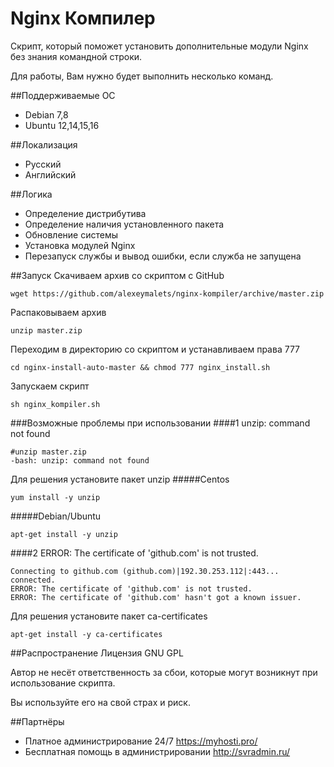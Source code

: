 # Nginx Компилер

Скрипт, который поможет установить дополнительные модули Nginx без знания командной строки.

Для работы, Вам нужно будет выполнить несколько команд.

##Поддерживаемые ОС
* Debian 7,8
* Ubuntu 12,14,15,16

##Локализация
* Русский
* Английский

##Логика
* Определение дистрибутива
* Определение наличия установленного пакета
* Обновление системы
* Установка модулей Nginx
* Перезапуск службы и вывод ошибки, если служба не запущена

##Запуск
Скачиваем архив со скриптом с GitHub
```
wget https://github.com/alexeymalets/nginx-kompiler/archive/master.zip
```
Распаковываем архив
```
unzip master.zip
```
Переходим в директорию со скриптом и устанавливаем права 777
```
cd nginx-install-auto-master && chmod 777 nginx_install.sh
```
Запускаем скрипт
```
sh nginx_kompiler.sh
```
###Возможные проблемы при использовании
####1 unzip: command not found
```
#unzip master.zip
-bash: unzip: command not found
```
Для решения установите пакет unzip
#####Centos
```
yum install -y unzip
```
#####Debian/Ubuntu
```
apt-get install -y unzip
```
####2 ERROR: The certificate of 'github.com' is not trusted.
```
Connecting to github.com (github.com)|192.30.253.112|:443... connected.
ERROR: The certificate of 'github.com' is not trusted.
ERROR: The certificate of 'github.com' hasn't got a known issuer.
```
Для решения установите пакет ca-certificates
```
apt-get install -y ca-certificates
```

##Распространение
Лицензия GNU GPL

Автор не несёт ответственность за сбои, которые могут возникнут при использование скрипта. 

Вы используйте его на свой страх и риск.

##Партнёры
* Платное администрирование 24/7 https://myhosti.pro/
* Бесплатная помощь в администрировании http://svradmin.ru/